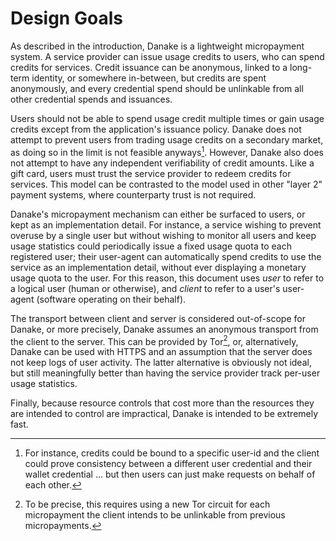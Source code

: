# Design Goals

As described in the introduction, Danake is a lightweight micropayment
system.  A service provider can issue usage credits to users, who can
spend credits for services.  Credit issuance can be anonymous, linked to
a long-term identity, or somewhere in-between, but credits are spent
anonymously, and every credential spend should be unlinkable from all
other credential spends and issuances.

Users should not be able to spend usage credit multiple times or gain
usage credits except from the application's issuance policy.  Danake
does not attempt to prevent users from trading usage credits on a
secondary market, as doing so in the limit is not feasible anyways[^1].
However, Danake also does not attempt to have any independent
verifiability of credit amounts.  Like a gift card, users must trust the
service provider to redeem credits for services.  This model can be
contrasted to the model used in other "layer 2" payment systems, where
counterparty trust is not required.

Danake's micropayment mechanism can either be surfaced to users, or kept
as an implementation detail.  For instance, a service wishing to prevent
overuse by a single user but without wishing to monitor all users and
keep usage statistics could periodically issue a fixed usage quota to
each registered user; their user-agent can automatically spend credits
to use the service as an implementation detail, without ever displaying
a monetary usage quota to the user.  For this reason, this document uses
*user* to refer to a logical user (human or otherwise), and *client* to
refer to a user's user-agent (software operating on their behalf).

The transport between client and server is considered out-of-scope for
Danake, or more precisely, Danake assumes an anonymous transport from
the client to the server.  This can be provided by Tor[^2], or,
alternatively, Danake can be used with HTTPS and an assumption that the
server does not keep logs of user activity.  The latter alternative is
obviously not ideal, but still meaningfully better than having the
service provider track per-user usage statistics.

Finally, because resource controls that cost more than the resources
they are intended to control are impractical, Danake is intended to be
extremely fast.

[^1]: For instance, credits could be bound to a specific user-id and the
client could prove consistency between a different user credential and
their wallet credential ... but then users can just make requests on
behalf of each other.

[^2]: To be precise, this requires using a new Tor circuit for each
micropayment the client intends to be unlinkable from previous
micropayments.

